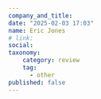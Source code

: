 ```yaml
---
company_and_title: 
date: "2025-02-03 17:03"
name: Eric Jones
# link:
social: 
taxonomy:
    category: review
    tag:
      - other
published: false
---
```



